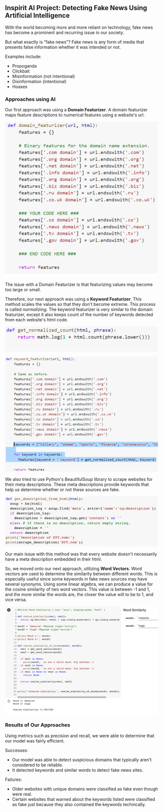 ##  Inspirit AI Project: Detecting Fake News Using Artificial Intelligence

With the world becoming more and more reliant on technology, fake news has become a prominent and recurring issue in our society.

But what exactly is "fake news"? Fake news is any form of media that presents false information whether it was intended or not.

Examples include:
- Propoganda
- Clickbait
- Misinformation (not intentional)
- Disinformation (intentional)
- Hoaxes

### Approaches using AI

Our first approach was using a **Domain Featurizer**.
A domain featurizer maps feature descriptions to numerical features using a website's url.

![Image](DomainFeaturizer.png)

The issue with a Domain Featurizer is that featurizing values may become too large or small. 

Therefore, our next approach was using a **Keyword Featurizer**.
This method scales the values so that they don't become extreme. This process is called _normalizing_. The keyword featurizer is very similar to the domain featurizer, except it also keeps count of the number of keywords detected from each website's html code.

![Image](GetNormalizedCount.png)

![Image](KeywordFeaturizer.png)

We also tried to use Python's BeautifulSoup library to scrape websites for their meta descriptions. These meta descriptions provide keywords that help us determine whether or not these sources are fake.

![Image](WebScraping.png)

Our main issue with this method was that every website doesn't necessarily have a meta description embedded in their html.

So, we moved onto our next approach, utilizing **Word Vectors**.
Word vectors are used to determine the similarity between different words. This is especially useful since some keywords in fake news sources may have several synonyms. Using some linear algebra, we can produce a value for the cosine similarity of two word vectors. This value is between -1 and 1, and the more similar the words are, the closer the value will to be to 1, and vice versa.

![Image](WordVectors.png)

### Results of Our Approaches

Using metrics such as precision and recall, we were able to determine that our model was fairly efficient.

Successes:
- Our model was able to detect suspicious domains that typically aren't considered to be reliable.
- It detected keywords and similar words to detect fake news sites.

Failures:
- Older websites with unique domains were classified as fake even though were real.
- Certain websites that warned about the keywords listed were classified as fake just because they also contained the keywords technically.
